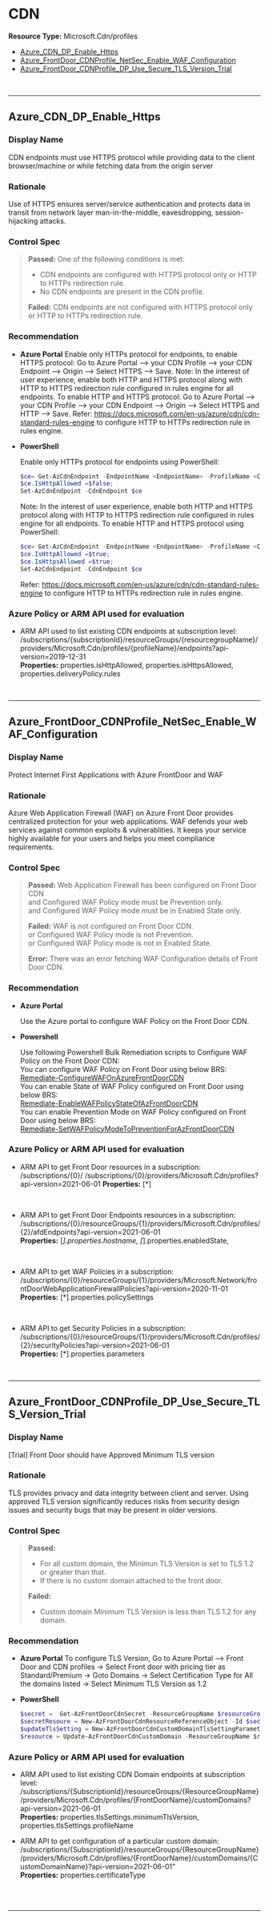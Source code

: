 # CDN

**Resource Type:** Microsoft.Cdn/profiles

<!-- TOC -->

- [Azure_CDN_DP_Enable_Https](#azure_cdn_dp_enable_https)
- [Azure_FrontDoor_CDNProfile_NetSec_Enable_WAF_Configuration](#Azure_FrontDoor_CDNProfile_NetSec_Enable_WAF_Configuration)
- [Azure_FrontDoor_CDNProfile_DP_Use_Secure_TLS_Version_Trial ](#Azure_FrontDoor_CDNProfile_DP_Use_Secure_TLS_Version_Trial )
<!-- /TOC -->
<br/>

___ 

## Azure_CDN_DP_Enable_Https 

### Display Name 
CDN endpoints must use HTTPS protocol while providing data to the client browser/machine or while fetching data from the origin server 

### Rationale 
Use of HTTPS ensures server/service authentication and protects data in transit from network layer man-in-the-middle, eavesdropping, session-hijacking attacks. 

### Control Spec 

> **Passed:** 
One of the following conditions is met:
>- CDN endpoints are configured with HTTPS protocol only or HTTP to HTTPs redirection rule.
>- No CDN endpoints are present in the CDN profile.
> 
> **Failed:** 
> CDN endpoints are not configured with HTTPS protocol only or HTTP to HTTPs redirection rule.

> 
### Recommendation 

- **Azure Portal** 
    Enable only HTTPs protocol for endpoints, to enable HTTPS protocol: Go to Azure Portal --> your CDN Profile --> your CDN Endpoint --> Origin --> Select HTTPS --> Save. 
	Note: In the interest of user experience, enable both HTTP and HTTPS protocol along with HTTP to HTTPS redirection rule configured in rules engine for all endpoints. To enable HTTP and HTTPS protocol: Go to Azure Portal --> your CDN Profile --> your CDN Endpoint --> Origin --> Select HTTPS and HTTP --> Save. Refer: https://docs.microsoft.com/en-us/azure/cdn/cdn-standard-rules-engine to configure HTTP to HTTPs redirection rule in rules engine. 

- **PowerShell** 

	 Enable only HTTPs protocol for endpoints using PowerShell: 
	 ```powershell
	$ce= Get-AzCdnEndpoint -EndpointName <EndpointName> -ProfileName <CDNprofile> -ResourceGroupName <RGName>;
	$ce.IsHttpAllowed =$false; 
	Set-AzCdnEndpoint -CdnEndpoint $ce
	```
	 Note: In the interest of user experience, enable both HTTP and HTTPS protocol along with HTTP to HTTPS redirection rule configured in rules engine for all endpoints. To enable HTTP and HTTPS protocol using PowerShell:
	 ```powershell
	$ce= Get-AzCdnEndpoint -EndpointName <EndpointName> -ProfileName <CDNprofile> -ResourceGroupName <RGName>;
	$ce.IsHttpAllowed =$true; 
	$ce.IsHttpsAllowed =$true; 
	Set-AzCdnEndpoint -CdnEndpoint $ce 
	```
	Refer: https://docs.microsoft.com/en-us/azure/cdn/cdn-standard-rules-engine to configure HTTP to HTTPs redirection rule in rules engine. 


### Azure Policy or ARM API used for evaluation 

- ARM API used to list existing CDN endpoints at subscription level: <br />
/subscriptions/{subscriptionId}/resourceGroups/{resourcegroupName}/providers/Microsoft.Cdn/profiles/{profileName}/endpoints?api-version=2019-12-31<br />
**Properties:** 
properties.isHttpAllowed, properties.isHttpsAllowed, properties.deliveryPolicy.rules
 <br />

___ 


## Azure_FrontDoor_CDNProfile_NetSec_Enable_WAF_Configuration 

### Display Name 
Protect Internet First Applications with Azure FrontDoor and WAF

### Rationale 
Azure Web Application Firewall (WAF) on Azure Front Door provides centralized protection for your web applications. WAF defends your web services against common exploits & vulnerablities. It keeps your service highly available for your users and helps you meet compliance requirements.

 ### Control Spec 

> **Passed:** 
> Web Application Firewall has been configured on Front Door CDN </br>
> and Configured WAF Policy mode must be Prevention only. </br> 
> and Configured WAF Policy mode must be in Enabled State only. </br> 
> 
> **Failed:** 
> WAF is not configured on Front Door CDN. </br> 
> or Configured WAF Policy mode is not Prevention. </br> 
> or Configured WAF Policy mode is not in Enabled State. </br> 
> 
> **Error:** 
> There was an error fetching WAF Configuration details of Front Door CDN.
> 
### Recommendation 
- **Azure Portal** 

	 Use the Azure portal to configure WAF Policy on the Front Door CDN.<br/>

- **Powershell** 	

     Use following Powershell Bulk Remediation scripts to Configure WAF Policy on the Front Door CDN: <br/>
     You can configure WAF Policy on Front Door using below BRS:<br/>
	 [Remediate-ConfigureWAFOnAzureFrontDoorCDN](../../Scripts/RemediationScripts/Remediate-ConfigureWAFOnAzureFrontDoorCDN.ps1) <br/>
	 You can enable State of WAF Policy configured on Front Door using below BRS:  <br/>
	 [Remediate-EnableWAFPolicyStateOfAzFrontDoorCDN](../../Scripts/RemediationScripts/Remediate-EnableWAFPolicyStateOfAzFrontDoorCDN.ps1) <br/>
	 You can enable Prevention Mode on WAF Policy configured on Front Door using below BRS:  <br/>
	 [Remediate-SetWAFPolicyModeToPreventionForAzFrontDoorCDN](../../Scripts/RemediationScripts/Remediate-SetWAFPolicyModeToPreventionForAzFrontDoorCDN.ps1) <br/>

### Azure Policy or ARM API used for evaluation 

- ARM API to get Front Door resources in a subscription: /subscriptions/{0}/
/subscriptions/{0}/providers/Microsoft.Cdn/profiles?api-version=2021-06-01
**Properties:** [*]	
 <br />

- ARM API to get Front Door Endpoints resources in a subscription: /subscriptions/{0}/resourceGroups/{1}/providers/Microsoft.Cdn/profiles/{2}/afdEndpoints?api-version=2021-06-01<br />
**Properties:** [*].properties.hostname, [*].properties.enabledState, 
 <br />

- ARM API to get WAF Policies in a subscription: /subscriptions/{0}/resourceGroups/{1}/providers/Microsoft.Network/frontDoorWebApplicationFirewallPolicies?api-version=2020-11-01<br />
**Properties:** [*].properties.policySettings
 <br />

- ARM API to get Security Policies in a subscription: 
 /subscriptions/{0}/resourceGroups/{1}/providers/Microsoft.Cdn/profiles/{2}/securityPolicies?api-version=2021-06-01<br />
**Properties:** [*].properties.parameters
<br />

___ 

## Azure_FrontDoor_CDNProfile_DP_Use_Secure_TLS_Version_Trial 

### Display Name 
[Trial] Front Door should have Approved Minimum TLS version

### Rationale 
TLS provides privacy and data integrity between client and server. Using approved TLS version significantly reduces risks from security design issues and security bugs that may be present in older versions. 

### Control Spec 

> **Passed:** 
>- For all custom domain, the Minimun TLS Version is set to TLS 1.2 or greater than that.
>- If there is no custom domain attached to the front door.
>
> **Failed:** 
>- Custom domain Minimum TLS Version is less than TLS 1.2 for any domain. 
>

### Recommendation 

- **Azure Portal** 
    To configure TLS Version, Go to Azure Portal --> Front Door and CDN profiles -> Select Front door with pricing tier as Standard/Premium -> Goto Domains -> Select Certification Type for All the domains listed -> Select Minimum TLS Version as 1.2

- **PowerShell** 

	 
	 ```powershell
	$secret =  Get-AzFrontDoorCdnSecret -ResourceGroupName $resourceGroupName -ProfileName $resourceName
	$secretResoure = New-AzFrontDoorCdnResourceReferenceObject -Id $secret.Id
    $updateTlsSetting = New-AzFrontDoorCdnCustomDomainTlsSettingParametersObject -CertificateType $CertificateType -MinimumTlsVersion 'TLS12' -Secret $secretResoure
    $resource = Update-AzFrontDoorCdnCustomDomain -ResourceGroupName $resourceGroupName -ProfileName $resourceName -CustomDomainName $DomainName -TlsSetting $updateTlsSetting
	```

                    

### Azure Policy or ARM API used for evaluation 

- ARM API used to list existing CDN Domain endpoints at subscription level: <br />
 /subscriptions/{SubscriptionId}/resourceGroups/{ResourceGroupName}/providers/Microsoft.Cdn/profiles/{FrontDoorName}/customDomains?api-version=2021-06-01<br />
 **Properties:**  properties.tlsSettings.minimumTlsVersion, 
 properties.tlsSettings.profileName

- ARM API to get configuration of a particular custom domain: <br />
/subscriptions/{SubscriptionId}/resourceGroups/{ResourceGroupName}/providers/Microsoft.Cdn/profiles/{FrontDoorName}/customDomains/{CustomDomainName}?api-version=2021-06-01"<br />
**Properties:**  properties.certificateType
 <br />

<br />

___